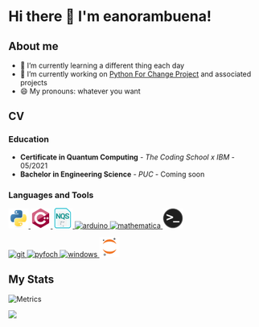 # Hi there 👋 I'm eanorambuena!

## About me
- 🌱 I’m currently learning a different thing each day
- 🔭 I’m currently working on [Python For Change Project](//pythonforchange.github.io) and associated projects
- 😄 My pronouns: whatever you want
<!--
- 👯 I’m looking to collaborate on ...
- 🤔 I’m looking for help with ...
- 💬 Ask me about ...
- 📫 How to reach me: ...
- ⚡ Fun fact: ...
-->

## CV
### Education
- **Certificate in Quantum Computing** - *The Coding School x IBM* - 05/2021
- **Bachelor in Engineering Science** - *PUC* - Coming soon

### Languages and Tools
<p align="left"> 
  <a href="https://www.python.org" target="_blank"> <img src="https://raw.githubusercontent.com/devicons/devicon/master/icons/python/python-original.svg" alt="python" width="40" height="40"/> </a> 
  <a href="https://www.cplusplus.com/" target="_blank"> <img src="https://raw.githubusercontent.com/devicons/devicon/master/icons/cplusplus/cplusplus-original.svg" alt="cplusplus" width="40" height="40"/> </a> 
  <a href="https://nqs.readthedocs.io/en/latest/" target="_blank"> <img src="https://github.com/PythonForChange/NQS/blob/main/web/icon540x540.png" alt="nqs" width="40" height="40"/> </a> 
  <a href="https://www.arduino.cc/" target="_blank"> <img src="https://cdn.worldvectorlogo.com/logos/arduino-1.svg" alt="arduino" width="40" height="40"/> </a> 
  <a href="https://www.wolfram.com/mathematica/" target="_blank"> <img src="https://www.wolfram.com/events/wolfram-technology-university-college-dublin-2019/img/spikey.png" alt="mathematica" width="40" height="40"/> </a> 
  <a href="Terminals" target="_blank"> <img src="https://raw.githubusercontent.com/github/explore/80688e429a7d4ef2fca1e82350fe8e3517d3494d/topics/terminal/terminal.png" alt="terminal" width="40" height="40"/> </a> 
  
</p>
<p align="left"> 
  <a href="https://git-scm.com/" target="_blank"> <img src="https://www.vectorlogo.zone/logos/git-scm/git-scm-icon.svg" alt="git" width="40" height="40"/> </a> 
  <a href="https://pyfoch.readthedocs.io/en/latest/" target="_blank"> <img src="https://avatars.githubusercontent.com/u/85047398?s=200&v=4" alt="pyfoch" width="40" height="40"/> </a> 
  <a href="https://www.microsoft.com/es-cl/windows" target="_blank"> <img src="https://mykey.software/wp-content/uploads/2017/08/Windows-10-kaufen.png" alt="windows" width="40" height="40"/> </a>   
  <a href="https://jupyter.org/" target="_blank"> <img src="https://raw.githubusercontent.com/github/explore/80688e429a7d4ef2fca1e82350fe8e3517d3494d/topics/jupyter-notebook/jupyter-notebook.png" alt="jupyter" width="40" height="40"/> </a>  
</p>

## My Stats

![Metrics](https://metrics.lecoq.io/eanorambuena?template=classic&repositories.forks=true&base.header=0&base.activity=0&base.community=0&base.repositories=0&people=1&notable=1&achievements=1&lines=1&isocalendar=1&topics=1&isocalendar.duration=half-year&topics.mode=starred&topics.sort=stars&topics.limit=15&people.limit=28&people.size=28&people.types=followers%2C%20following&people.identicons=false&people.shuffle=false&achievements.threshold=C&achievements.secrets=true&achievements.limit=0&achievements.ignored=Reviewer%2C%20Scripter%2C%20Verified%2C%20Explorer%2C%20Great-follower%2C%20Great_worker&config.timezone=America%2FSantiago)

<p align="left">
  <a href="https://github.com/anuraghazra/github-readme-stats">
    <img src=https://github-readme-stats.vercel.app/api/top-langs/?username=eanorambuena&layout=compact />
  </a>   
</p>

